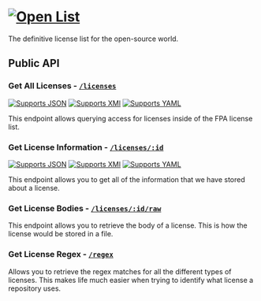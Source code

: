 # [![Open List](https://raw.githubusercontent.com/fairfield-programming/openlist/master/.github/cover.svg)](https://github.com/fairfield-programming/openlist)

The definitive license list for the open-source world.

## Public API

### Get All Licenses - [`/licenses`](https://fairfield-programming.github.io/license-list/licenses/)

[![Supports JSON](https://img.shields.io/badge/json-blue)](https://fairfield-programming.github.io/license-list/licenses.json)
[![Supports XMl](https://img.shields.io/badge/xml-blue)](https://fairfield-programming.github.io/license-list/licenses.xml)
[![Supports YAML](https://img.shields.io/badge/yaml-blue)](https://fairfield-programming.github.io/license-list/licenses.yaml)

This endpoint allows querying access for licenses inside of the FPA license list.

### Get License Information - [`/licenses/:id`](https://fairfield-programming.github.io/license-list/licenses/mit)

[![Supports JSON](https://img.shields.io/badge/json-blue)](https://fairfield-programming.github.io/license-list/licenses/mit.json)
[![Supports XMl](https://img.shields.io/badge/xml-blue)](https://fairfield-programming.github.io/license-list/licenses/mit.xml)
[![Supports YAML](https://img.shields.io/badge/yaml-blue)](https://fairfield-programming.github.io/license-list/licenses/mit.yaml)

This endpoint allows you to get all of the information that we have stored about a license.

### Get License Bodies - [`/licenses/:id/raw`](https://fairfield-programming.github.io/license-list/licenses/mit/raw)

This endpoint allows you to retrieve the body of a license. This is how the license would be stored in a file.

### Get License Regex - [`/regex`](https://fairfield-programming.github.io/license-list/regex)

Allows you to retrieve the regex matches for all the different types of licenses. This makes life much easier when trying to identify what license a repository uses.

